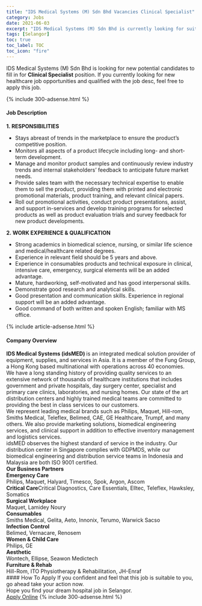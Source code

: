 ```yaml
---
title: "IDS Medical Systems (M) Sdn Bhd Vacancies Clinical Specialist" 
category: Jobs 
date: 2021-06-03 
excerpt: "IDS Medical Systems (M) Sdn Bhd is currently looking for suitable person to fill in the Clinical Specialist which positioned at Selangor" 
tags: [Selangor] 
toc: true 
toc_label: TOC 
toc_icon: "fire" 
--- 
```


<p>IDS Medical Systems (M) Sdn Bhd is looking for new potential candidates to fill in for <b>Clinical Specialist</b> position. If you currently looking for new healthcare job opportunities and qualified with the job desc, feel free to apply this job.
</p>{% include 300-adsense.html %} 
<div><div><h4>Job Description</h4></div><div><div><span><div><div><strong>1.&#160;RESPONSIBILITIES</strong></div><ul><li>Stays abreast of trends in the marketplace to ensure the product&#8217;s competitive position.</li><li>Monitors all aspects of a product lifecycle including long- and short-term development.</li><li>Manage and monitor product samples and continuously review industry trends and internal stakeholders&#8217; feedback to anticipate future market needs.</li><li>Provide sales team with the necessary technical expertise to enable them to sell the product, providing them with printed and electronic promotional materials, product training, and relevant clinical papers.</li><li>Roll out promotional activities, conduct product presentations, assist, and support in-services and develop training programs for selected products as well as product evaluation trials and survey feedback for new product developments.</li></ul><div><strong>2.&#160;WORK EXPERIENCE &amp; QUALIFICATION</strong></div><ul><li>Strong academics in biomedical science, nursing, or similar life science and medical/healthcare related degrees.</li><li>Experience in relevant field should be 5 years and above.</li><li>Experience in consumables products and technical exposure in clinical, intensive care, emergency, surgical elements will be an added advantage.</li><li>Mature, hardworking, self-motivated and has good interpersonal skills.</li><li>Demonstrate good research and analytical skills.</li><li>Good presentation and communication skills. Experience in regional support will be an added advantage.</li><li>Good command of both written and spoken English; familiar with MS office.</li></ul></div></span></div></div></div> 
{% include article-adsense.html %} 
<div><div><h4>Company Overview</h4></div><div><div><span><div><div>
<div>
<div>
<div>
<div>
<strong>IDS Medical Systems (idsMED) </strong>is an integrated medical solution provider of equipment, supplies, and services in Asia. It is a member of the Fung Group, a Hong Kong based multinational with operations across 40 economies.</div>
<div>
					We have a long standing history of providing quality services to an extensive network of thousands of healthcare institutions that includes government and private hospitals, day surgery center, specialist and primary care clinics, laboratories, and nursing homes. Our state of the art distribution centers and highly trained medical teams are committed to providing the best in class services to our customers.</div>
<div>
					We represent leading medical brands such as Philips, Maquet, Hill-rom, Smiths Medical, Teleflex, Belimed, CAE, GE Healthcare, Trumpf, and many others. We also provide marketing solutions, biomedical engineering services, and clinical support in addition to effective inventory management and logistics services.</div>
<div>
					idsMED observes the highest standard of service in the industry. Our distribution center in Singapore complies with GDPMDS, while our biomedical engineering and distribution service teams in Indonesia and Malaysia are both ISO 9001 certified.</div>
</div>
</div>
</div>
</div>
<div>
<div>
<strong>Our Business Partners</strong></div>
<div>
<strong>Emergency Care</strong></div>
<div>
		Philips, Maquet, Halyard, Timesco, Spok, Argon, Ascom</div>
<div>
<strong>Critical Care</strong>Critical Diagnostics, Care Essentials, Elltec, Teleflex, Hawksley, Somatics</div>
<div>
<strong>Surgical Workplace</strong></div>
<div>
		Maquet, Lamidey Noury</div>
<div>
<b>Consumables</b></div>
<div>
		Smiths Medical, Gelita, Aeto, Innonix, Terumo, Warwick Sacso</div>
<div>
<b>Infection Control</b></div>
<div>
		Belimed, Vernacare, Renosem</div>
<div>
<b>Women &amp; Child Care</b></div>
<div>
		Philips, GE</div>
<div>
<b>Aesthetic</b></div>
<div>
		Wontech, Ellipse, Seawon Medictech</div>
<div>
<b>Furniture &amp; Rehab</b></div>
<div>
		Hill-Rom, ITO Physiotherapy &amp; Rehabilitation, JH-Enraf</div>
</div></div></span></div></div></div> 
#### How To Apply 
If you confident and feel that this job is suitable to you, go ahead take your action now. <br/> 
Hope you find your dream hospital job in Selangor. <br/> 
<a href="https://www.jobstreet.com.my/en/job/clinical-specialist-4582299?jobId=jobstreet-my-job-4582299" class="btn btn--warning" target="_blank" rel="nofollow noopenner">Apply Online</a> 
{% include 300-adsense.html %} 